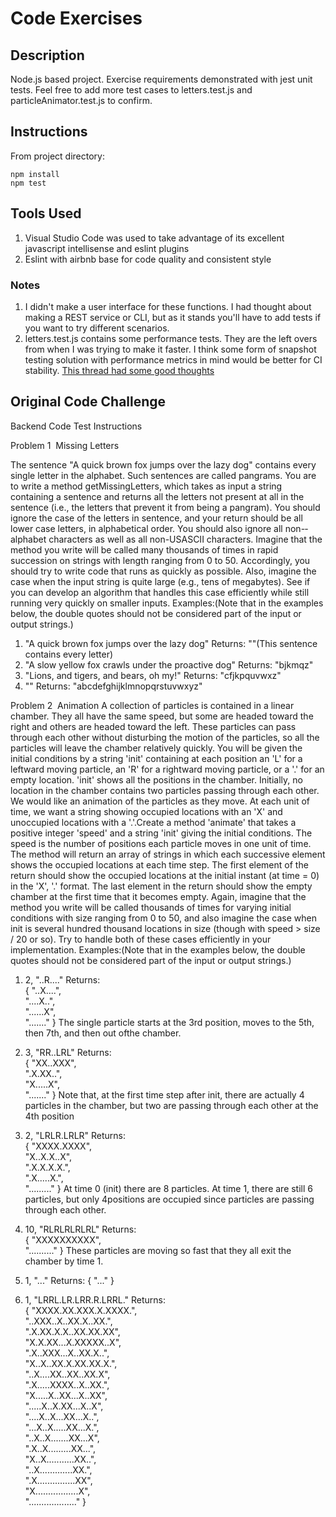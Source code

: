 # Code Exercises

## Description
Node.js based project.
Exercise requirements demonstrated with jest unit tests.
Feel free to add more test cases to letters.test.js and particleAnimator.test.js to confirm.


## Instructions
From project directory:
```
npm install
npm test
```


## Tools Used
1. Visual Studio Code was used to take advantage of its excellent javascript intellisense and eslint plugins
2. Eslint with airbnb base for code quality and consistent style


### Notes
1. I didn't make a user interface for these functions. I had thought about making a REST service or CLI, but as it stands you'll have to add tests if you want to try different scenarios.
2. letters.test.js contains some performance tests. They are the left overs from when I was trying to make it faster. I think some form of snapshot testing solution with performance metrics in mind would be better for CI stability. [This thread had some good thoughts](https://github.com/facebook/jest/issues/2694)

## Original Code Challenge

Backend Code Test
Instructions

Problem 1 ­ Missing Letters

The sentence "A quick brown fox jumps over the lazy dog" contains every single letter in the alphabet. Such sentences are called pangrams. You are to write a method getMissingLetters, which takes as input a string containing a sentence and returns all the letters not present at all in the sentence (i.e., the letters that prevent it from being a pangram). You should ignore the case of the letters in sentence, and your return should be all lower case letters, in alphabetical order. You should also ignore all non-­alphabet characters as well as all non-­US­ASCII characters.
Imagine that the method you write will be called many thousands of times in rapid succession on strings with length ranging from 0 to 50. Accordingly, you should try to write code that runs as quickly as possible. Also, imagine the case when the input string is quite large (e.g., tens of megabytes). See if you can develop an algorithm that handles this case efficiently while still running very quickly on smaller inputs. Examples:(Note that in the examples below, the double quotes should not be considered part of the input or output strings.)

1.  "A quick brown fox jumps over the lazy dog" Returns: ""(This sentence contains every letter)
2.  "A slow yellow fox crawls under the proactive dog" Returns: "bjkmqz"
3.  "Lions, and tigers, and bears, oh my!" Returns: "cfjkpquvwxz"
4.  "" Returns: "abcdefghijklmnopqrstuvwxyz"

Problem 2 ­ Animation
A collection of particles is contained in a linear chamber. They all have the same speed, but some are headed toward the right and others are headed toward the left. These particles can pass through each other without disturbing the motion of the particles, so all the particles will leave the chamber relatively quickly. You will be given the initial conditions by a string 'init' containing at each position an 'L' for a leftward moving particle, an 'R' for a rightward moving particle, or a '.' for an empty location. 'init' shows all the positions in the chamber. Initially, no location in the chamber contains two particles passing through each other. We would like an animation of the particles as they move. At each unit of time, we want a string showing occupied locations with an 'X' and unoccupied locations with a '.'.Create a method 'animate' that takes a positive integer 'speed' and a string 'init' giving the initial conditions. The speed is the number of positions each particle moves in one unit of time. The method will return an array of strings in which each successive element shows the occupied locations at each time step. The first element of the return should
show the occupied locations at the initial instant (at time = 0) in the 'X', '.' format. The last element in the return should show the empty chamber at the first time that it becomes empty. Again, imagine that the method you write will be called thousands of times for varying initial conditions with size ranging from 0 to 50, and also imagine the case when init is several hundred thousand locations in size (though with speed > size / 20 or so).  Try to handle both of these cases efficiently in your implementation. Examples:(Note that in the examples below, the double quotes should not be considered part of the input or output strings.)

1.  2, "..R...." Returns:  
{ "..X....",    
  "....X..",    
  "......X",    
  "......." }
The single particle starts at the 3rd position, moves to the 5th, then 7th, and then out ofthe chamber.

2.  3,  "RR..LRL" Returns:  
{ "XX..XXX",    
  ".X.XX..",    
  "X.....X",    
  "......." }
Note that, at the first time step after init, there are actually 4 particles in the chamber, but two are passing through each other at the 4th position

3.  2,  "LRLR.LRLR" Returns:  
{ "XXXX.XXXX",    
  "X..X.X..X",    
  ".X.X.X.X.",    
  ".X.....X.",    
  "........." }
At time 0 (init) there are 8 particles. At time 1, there are still 6 particles, but only 4positions are occupied since particles are passing through each other.

4.  10,  "RLRLRLRLRL" Returns:  
{ "XXXXXXXXXX",    
  ".........." }
These particles are moving so fast that they all exit the chamber by time 1.

5.  1,  "..." Returns:  { "..." }

6.  1,  "LRRL.LR.LRR.R.LRRL." Returns:  
{ "XXXX.XX.XXX.X.XXXX.",    
 "..XXX..X..XX.X..XX.",    
 ".X.XX.X.X..XX.XX.XX",    
 "X.X.XX...X.XXXXX..X",    
 ".X..XXX...X..XX.X..",    
 "X..X..XX.X.XX.XX.X.",    
 "..X....XX..XX..XX.X",    
 ".X.....XXXX..X..XX.",    
 "X.....X..XX...X..XX",    
 ".....X..X.XX...X..X",    
 "....X..X...XX...X..",    
 "...X..X.....XX...X.",    
 "..X..X.......XX...X",    
 ".X..X.........XX...",    
 "X..X...........XX..",    
 "..X.............XX.",    
 ".X...............XX",    
 "X.................X",   
 "..................." }

